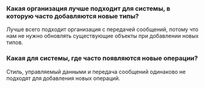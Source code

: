 ### Какая организация лучше подходит для системы, в которую часто добавляются новые типы?

Лучше всего подходит организация с передачей сообщений, потому что нам не нужно обновлять существующие объекты при добавлении новых типов.

### Какая для системы, где часто появляются новые операции?

Стиль, управляемый данными и передача сообщений одинаково не подходят для добавления новых операций.
